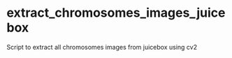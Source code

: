 # extract_chromosomes_images_juicebox
Script to extract all chromosomes images from juicebox using cv2
